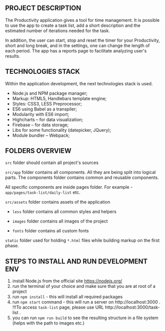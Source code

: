 ## PROJECT DESCRIPTION

The Productivity application gives a tool for time management. It is possible to use the app to create a task list, add a short description and the estimated number of iterations needed for the task.

In addition, the user can start, stop and reset the timer for your Productivity, short and long break, and in the settings, one can change the length of each period. The app has a reports page to facilitate analyzing user's results.

## TECHNOLOGIES STACK

Within the application development, the next technologies stack is used.

- Node.js and NPM package manager;
- Markup: HTML5, Handlebars template engine;
- Styles: CSS3, LESS Preprocessor;
- ES6 using Babel as a transpiler;
- Modularity with ES6 import;
- Highcharts – for data visualization;
- Firebase – for data storage;
- Libs for some functionality (datepicker, JQuery);
- Module bundler – Webpack;

## FOLDERS OVERVIEW

`src` folder should contain all project's sources

`src/app` folder contains all components. All they are being split into logical parts. The components folder contains common and reusable components.

All specific components are inside pages folder. For example - `app/pages/task-list/daily-list` etc.

`src/assets` folder contains assets of the application

- `less` folder contains all common styles and helpers

- `images` folder contains all images of the project

- `fonts` folder contains all custom fonts

`static` folder used for holding `*.html` files while building markup on the first phase.

## STEPS TO INSTALL AND RUN DEVELOPMENT ENV
1. install Node.js from the official site https://nodejs.org/
2. run the terminal of your choice and make sure that you are at root of a project
3. run `npm install` - this will install all required packages
4. run `npm start` command - this will run a server on http://localhost:3000 . 
!!!To access `task-list` page, please use URL http://localhost:3000/task-list .
5. you can run `npm run build` to see the resulting structure in a file system (helps with the path to images etc.)